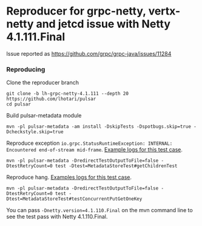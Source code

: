 # Reproducer for grpc-netty, vertx-netty and jetcd issue with Netty 4.1.111.Final

Issue reported as https://github.com/grpc/grpc-java/issues/11284

### Reproducing


Clone the reproducer branch

```shell
git clone -b lh-grpc-netty-4.1.111 --depth 20 https://github.com/lhotari/pulsar
cd pulsar
```

Build pulsar-metadata module

```shell
mvn -pl pulsar-metadata -am install -DskipTests -Dspotbugs.skip=true -Dcheckstyle.skip=true 
```

Reproduce exception `io.grpc.StatusRuntimeException: INTERNAL: Encountered end-of-stream mid-frame`. 
[Example logs for this test case](grpc_netty_4.1.111_end-of-stream_mid-frame_log.txt).

```shell
mvn -pl pulsar-metadata -DredirectTestOutputToFile=false -DtestRetryCount=0 test -Dtest=MetadataStoreTest#getChildrenTest
```

Reproduce hang. [Examples logs for this test case](grpc_netty_4.1.111_test_hangs_log.txt).

```shell
mvn -pl pulsar-metadata -DredirectTestOutputToFile=false -DtestRetryCount=0 test -Dtest=MetadataStoreTest#testConcurrentPutGetOneKey
```

You can pass `-Dnetty.version=4.1.110.Final` on the mvn command line to see the test pass with Netty 4.1.110.Final.